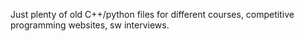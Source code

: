 Just plenty of old C++/python files for different courses, competitive programming websites, sw interviews.
